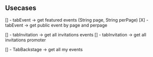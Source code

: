 ## Usecases

[] - tabEvent -> get featured events (String page, String perPage)
[X] - tabEvent -> get public event by page and perpage

[] - tabInvitation -> get all invitations events
[] - tabInvitation -> get all invitations promoter

[] - TabBackstage -> get all my events 
